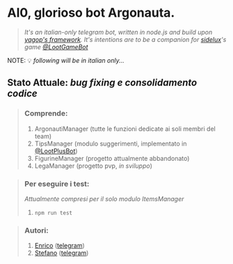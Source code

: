 # Al0, glorioso bot Argonauta.
> _It's an italian-only telegram bot, written in node.js and build upon [yagop's framework](https://github.com/yagop/node-telegram-bot-api).
> It's intentions are to be a companion for [sidelux](https://github.com/sidelux)'s game [@LootGameBot](https://t.me/lootgamebot)_

NOTE: 💡 _following will be in italian only..._

## Stato Attuale: _bug fixing e consolidamento codice_

> ### Comprende:
> 1. ArgonautiManager (tutte le funzioni dedicate ai soli membri del team)
> 1. TipsManager (modulo suggerimenti, implementato in [@LootPlusBot](https://t.me/lootplusbot))
> 1. FigurineManager (progetto attualmente abbandonato)
> 1. LegaManager (progetto pvp, _in sviluppo_)

>### Per eseguire i test:
> _Attualmente compresi per il solo modulo ItemsManager_
> 1. `npm run test`

>### Autori:
> 1. [Enrico](@nrc382) ([telegram](https://t.me/nrc382))
> 1. [Stefano](@furins) ([telegram](https://t.me/furins))
